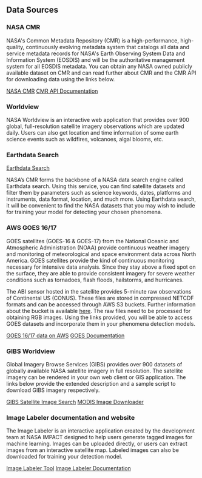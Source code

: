 ## Data Sources
### NASA CMR

NASA's Common Metadata Repository (CMR) is a high-performance, high-quality, continuously evolving metadata system that catalogs all data and service metadata records for NASA's Earth Observing System Data and Information System (EOSDIS) and will be the authoritative management system for all EOSDIS metadata. You can obtain any NASA owned publicly available dataset on CMR and can read further about CMR and the CMR API for downloading data using the links below.

[NASA CMR](https://earthdata.nasa.gov/eosdis/science-system-description/eosdis-components/cmr)
[CMR API Documentation](https://cmr.earthdata.nasa.gov/search/site/docs/search/api.html)

### Worldview
NASA Worldview is an interactive web application that provides over 900 global, full-resolution satellite imagery observations which are updated daily. Users can also get location and time information of some earth science events such as wildfires, volcanoes, algal blooms, etc. 

### Earthdata Search

[Earthdata Search](https://search.earthdata.nasa.gov/search)

NASA’s CMR forms the backbone of a NASA data search engine called Earthdata search. Using this service, you can find satellite datasets and filter them by parameters such as science keywords, dates, platforms and instruments, data format, location, and much more. Using Earthdata search, it will be convenient to find the NASA datasets that you may wish to include for training your model for detecting your chosen phenomena. 


### AWS GOES 16/17

GOES satellites (GOES-16 & GOES-17) from the National Oceanic and Atmospheric Administration (NOAA) provide continuous weather imagery and monitoring of meteorological and space environment data across North America. GOES satellites provide the kind of continuous monitoring necessary for intensive data analysis. Since they stay above a fixed spot on the surface, they are able to provide consistent imagery for severe weather conditions such as tornadoes, flash floods, hailstorms, and hurricanes. 

The ABI sensor hosted in the satellite provides 5-minute raw observations of Continental US (CONUS). These files are stored in compressed NETCDF formats and can be accessed through AWS S3 buckets. Further information about the bucket is available [here](https://registry.opendata.aws/noaa-goes/). The raw files need to be processed for obtaining RGB images. Using the links provided, you will be able to access GOES datasets and incorporate them in your phenomena detection models.

[GOES 16/17 data on AWS](https://registry.opendata.aws/noaa-goes/)
[GOES Documentation](https://docs.opendata.aws/noaa-goes16/cics-readme.html)


### GIBS Worldview

Global Imagery Browse Services (GIBS) provides over 900 datasets of globally available NASA satellite imagery in full resolution. The satellite imagery can be rendered in your own web client or GIS application. The links below provide the extended description and a sample script to download GIBS imagery respectively.

[GIBS Satellite Image Search](https://earthdata.nasa.gov/eosdis/science-system-description/eosdis-components/gibs)
[MODIS Image Downloader](https://github.com/NASA-IMPACT/data_share/blob/master/examples/url_generator.ipynb)

### Image Labeler documentation and website

The Image Labeler is an interactive application created by the development team at NASA IMPACT designed to help users generate tagged images for machine learning. Images can be uploaded directly, or users can extract images from an interactive satellite map. Labeled images can also be downloaded for training your detection model.

[Image Labeler Tool](https://labeler.nasa-impact.net)
[Image Labeler Documentation](https://nasa-impact.github.io/image_labeler_docs/html/index.html#)


